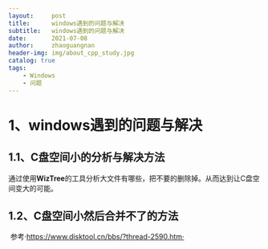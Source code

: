 ```yaml
---
layout:     post
title:      windows遇到的问题与解决
subtitle:   windows遇到的问题与解决
date:       2021-07-08
author:     zhaoguangnan
header-img: img/about_cpp_study.jpg
catalog: true
tags:
    - Windows
    - 问题
---
```


# 1、windows遇到的问题与解决
## 1.1、C盘空间小的分析与解决方法

​		通过使用**WizTree**的工具分析大文件有哪些，把不要的删除掉。从而达到让C盘空间变大的可能。
## 1.2、C盘空间小然后合并不了的方法

​		参考·https://www.disktool.cn/bbs/?thread-2590.htm·

